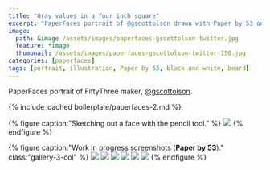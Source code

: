 ```yaml
---
title: "Gray values in a four inch square"
excerpt: "PaperFaces portrait of @gscottolson drawn with Paper by 53 on an iPad."
image: 
  path: &image /assets/images/paperfaces-gscottolson-twitter.jpg 
  feature: *image
  thumbnail: /assets/images/paperfaces-gscottolson-twitter-150.jpg
categories: [paperfaces]
tags: [portrait, illustration, Paper by 53, black and white, beard]
---
```


PaperFaces portrait of FiftyThree maker, [@gscottolson](https://twitter.com/gscottolson).

{% include_cached boilerplate/paperfaces-2.md %}

{% figure caption:"Sketching out a face with the pencil tool." %}
[![](/assets/images/paperfaces-gscottolson-process-1-750.jpg)](/assets/images/paperfaces-gscottolson-process-1-lg.jpg)
{% endfigure %}

{% figure caption:"Work in progress screenshots (**Paper by 53**)." class:"gallery-3-col" %}
[![](/assets/images/paperfaces-gscottolson-process-2-600.jpg)](/assets/images/paperfaces-gscottolson-process-2-lg.jpg)
[![](/assets/images/paperfaces-gscottolson-process-3-600.jpg)](/assets/images/paperfaces-gscottolson-process-3-lg.jpg)
[![](/assets/images/paperfaces-gscottolson-process-4-600.jpg)](/assets/images/paperfaces-gscottolson-process-4-lg.jpg)
[![](/assets/images/paperfaces-gscottolson-process-5-600.jpg)](/assets/images/paperfaces-gscottolson-process-5-lg.jpg)
[![](/assets/images/paperfaces-gscottolson-process-6-600.jpg)](/assets/images/paperfaces-gscottolson-process-6-lg.jpg)
[![](/assets/images/paperfaces-gscottolson-process-7-600.jpg)](/assets/images/paperfaces-gscottolson-process-7-lg.jpg)
{% endfigure %}
